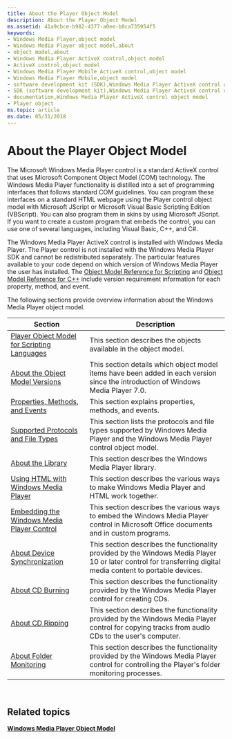 ```yaml
---
title: About the Player Object Model
description: About the Player Object Model
ms.assetid: 41a9cbce-b982-4377-a0ee-b0ca735954f5
keywords:
- Windows Media Player,object model
- Windows Media Player object model,about
- object model,about
- Windows Media Player ActiveX control,object model
- ActiveX control,object model
- Windows Media Player Mobile ActiveX control,object model
- Windows Media Player Mobile,object model
- software development kit (SDK),Windows Media Player ActiveX control object model
- SDK (software development kit),Windows Media Player ActiveX control object model
- documentation,Windows Media Player ActiveX control object model
- Player object
ms.topic: article
ms.date: 05/31/2018
---
```


# About the Player Object Model

The Microsoft Windows Media Player control is a standard ActiveX control that uses Microsoft Component Object Model (COM) technology. The Windows Media Player functionality is distilled into a set of programming interfaces that follows standard COM guidelines. You can program these interfaces on a standard HTML webpage using the Player control object model with Microsoft JScript or Microsoft Visual Basic Scripting Edition (VBScript). You can also program them in skins by using Microsoft JScript. If you want to create a custom program that embeds the control, you can use one of several languages, including Visual Basic, C++, and C#.

The Windows Media Player ActiveX control is installed with Windows Media Player. The Player control is not installed with the Windows Media Player SDK and cannot be redistributed separately. The particular features available to your code depend on which version of Windows Media Player the user has installed. The [Object Model Reference for Scripting](object-model-reference-for-scripting.md) and [Object Model Reference for C++](object-model-reference-for-c.md) include version requirement information for each property, method, and event.

The following sections provide overview information about the Windows Media Player object model.



| Section                                                                                        | Description                                                                                                                                                   |
|------------------------------------------------------------------------------------------------|---------------------------------------------------------------------------------------------------------------------------------------------------------------|
| [Player Object Model for Scripting Languages](player-object-model-for-scripting-languages.md) | This section describes the objects available in the object model.                                                                                             |
| [About the Object Model Versions](about-the-object-model-versions.md)                         | This section details which object model items have been added in each version since the introduction of Windows Media Player 7.0.                             |
| [Properties, Methods, and Events](properties--methods-and-events.md)                          | This section explains properties, methods, and events.                                                                                                        |
| [Supported Protocols and File Types](supported-protocols-and-file-types.md)                   | This section lists the protocols and file types supported by Windows Media Player and the Windows Media Player control object model.                          |
| [About the Library](about-the-library.md)                                                     | This section describes the Windows Media Player library.                                                                                                      |
| [Using HTML with Windows Media Player](using-html-with-windows-media-player.md)               | This section describes the various ways to make Windows Media Player and HTML work together.                                                                  |
| [Embedding the Windows Media Player Control](embedding-the-windows-media-player-control.md)   | This section describes the various ways to embed the Windows Media Player control in Microsoft Office documents and in custom programs.                       |
| [About Device Synchronization](about-device-synchronization.md)                               | This section describes the functionality provided by the Windows Media Player 10 or later control for transferring digital media content to portable devices. |
| [About CD Burning](about-cd-burning.md)                                                       | This section describes the functionality provided by the Windows Media Player control for creating CDs.                                                       |
| [About CD Ripping](about-cd-ripping.md)                                                       | This section describes the functionality provided by the Windows Media Player control for copying tracks from audio CDs to the user's computer.               |
| [About Folder Monitoring](about-folder-monitoring.md)                                         | This section describes the functionality provided by the Windows Media Player control for controlling the Player's folder monitoring processes.               |



 

## Related topics

<dl> <dt>

[**Windows Media Player Object Model**](windows-media-player-object-model.md)
</dt> </dl>

 

 




